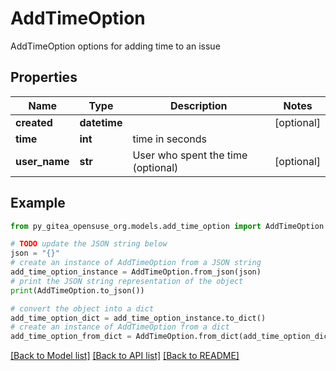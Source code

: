 # AddTimeOption

AddTimeOption options for adding time to an issue

## Properties

Name | Type | Description | Notes
------------ | ------------- | ------------- | -------------
**created** | **datetime** |  | [optional] 
**time** | **int** | time in seconds | 
**user_name** | **str** | User who spent the time (optional) | [optional] 

## Example

```python
from py_gitea_opensuse_org.models.add_time_option import AddTimeOption

# TODO update the JSON string below
json = "{}"
# create an instance of AddTimeOption from a JSON string
add_time_option_instance = AddTimeOption.from_json(json)
# print the JSON string representation of the object
print(AddTimeOption.to_json())

# convert the object into a dict
add_time_option_dict = add_time_option_instance.to_dict()
# create an instance of AddTimeOption from a dict
add_time_option_from_dict = AddTimeOption.from_dict(add_time_option_dict)
```
[[Back to Model list]](../README.md#documentation-for-models) [[Back to API list]](../README.md#documentation-for-api-endpoints) [[Back to README]](../README.md)


